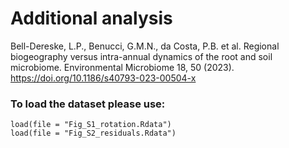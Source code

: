 # Additional analysis

Bell-Dereske, L.P., Benucci, G.M.N., da Costa, P.B. et al. Regional biogeography versus intra-annual dynamics of the root and soil microbiome. Environmental Microbiome 18, 50 (2023). https://doi.org/10.1186/s40793-023-00504-x

### To load the dataset please use:

```
load(file = "Fig_S1_rotation.Rdata")
load(file = "Fig_S2_residuals.Rdata")
```
